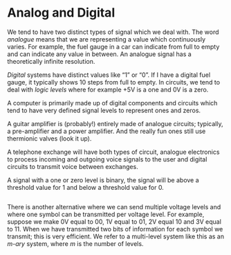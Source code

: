 # Analog and Digital

We tend to have two distinct types of signal which we deal with. The word _analogue_ means that we are representing a value which continuously varies. For example, the fuel gauge in a car can indicate from full to empty and can indicate any value in between. An analogue signal has a theoretically infinite resolution.

_Digital_ systems have distinct values like “1” or “0”. If I have a digital fuel gauge, it typically shows 10 steps from full to empty. In circuits, we tend to deal with _logic levels_ where for example +5V is a one and 0V is a zero.

A computer is primarily made up of digital components and circuits which tend to have very defined signal levels to represent ones and zeros.

A guitar amplifier is (probably!) entirely made of analogue circuits; typically, a pre-amplifier and a power amplifier. And the really fun ones still use thermionic valves (look it up).

A telephone exchange will have both types of circuit, analogue electronics to process incoming and outgoing voice signals to the user and digital circuits to transmit voice between exchanges.

A signal with a one or zero level is binary, the signal will be above a threshold value for 1 and below a threshold value for 0.

<figure><img src="https://johnoraw.gitbook.io/pnt/~gitbook/image?url=https%3A%2F%2F365966430-files.gitbook.io%2F%7E%2Ffiles%2Fv0%2Fb%2Fgitbook-x-prod.appspot.com%2Fo%2Fspaces%252FjPKaxBv8yVv6wzBRST0X%252Fuploads%252FZITvS4EG9QDqW8VLMq9j%252Fimage.png%3Falt%3Dmedia%26token%3D2d0e7b15-d7e6-4037-a52f-5b20e64b070e&#x26;width=768&#x26;dpr=4&#x26;quality=100&#x26;sign=bd664c57&#x26;sv=2" alt=""><figcaption></figcaption></figure>

There is another alternative where we can send multiple voltage levels and where one symbol can be transmitted per voltage level. For example, suppose we make 0V equal to 00, 1V equal to 01, 2V equal 10 and 3V equal to 11. When we have transmitted two bits of information for each symbol we transmit; this is very efficient. We refer to a multi-level system like this as an _m-ary_ system, where _m_ is the number of levels.

<figure><img src="https://johnoraw.gitbook.io/pnt/~gitbook/image?url=https%3A%2F%2F365966430-files.gitbook.io%2F%7E%2Ffiles%2Fv0%2Fb%2Fgitbook-x-prod.appspot.com%2Fo%2Fspaces%252FjPKaxBv8yVv6wzBRST0X%252Fuploads%252FB5eaXsBUmC1VPUFhcZSQ%252Fimage.png%3Falt%3Dmedia%26token%3Dda8188c0-9ab3-44f3-a082-16d75b218ada&#x26;width=768&#x26;dpr=4&#x26;quality=100&#x26;sign=5c4335da&#x26;sv=2" alt=""><figcaption></figcaption></figure>

